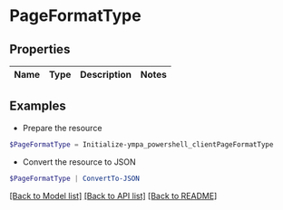 # PageFormatType
## Properties

Name | Type | Description | Notes
------------ | ------------- | ------------- | -------------

## Examples

- Prepare the resource
```powershell
$PageFormatType = Initialize-ympa_powershell_clientPageFormatType 
```

- Convert the resource to JSON
```powershell
$PageFormatType | ConvertTo-JSON
```

[[Back to Model list]](../README.md#documentation-for-models) [[Back to API list]](../README.md#documentation-for-api-endpoints) [[Back to README]](../README.md)

